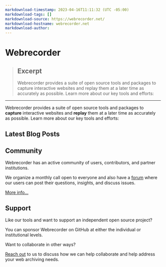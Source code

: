 ```yaml
---
markdownload-timestamp: 2023-04-16T11:11:32 (UTC -05:00)
markdownload-tags: []
markdownload-source: https://webrecorder.net/
markdownload-hostname: webrecorder.net
markdownload-author: 
---
```


# Webrecorder

> ## Excerpt
> Webrecorder provides a  suite of open source tools and packages to capture interactive websites and replay them at a later time as accurately as possible. Learn more about our key tools and efforts:

---
Webrecorder provides a suite of open source tools and packages to **capture** interactive websites and **replay** them at a later time as accurately as possible. Learn more about our key tools and efforts:

## Latest Blog Posts

## Community

Webrecorder has an active community of users, contributors, and partner institutions.

We organize a monthly call open to everyone and also have a [forum](https://forum.webrecorder.net/) where our users can post their questions, insights, and discuss issues.

[More info...](https://webrecorder.net/community)

## Support

Like our tools and want to support an independent open source project?

You can sponsor Webrecorder on GitHub at either the individual or institutional levels.

Want to collaborate in other ways?

[Reach out](https://webrecorder.net/contact) to us to discuss how we can help collaborate and help address your web archiving needs.
